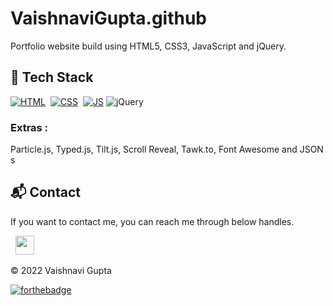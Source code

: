 # VaishnaviGupta.github
Portfolio website build using HTML5, CSS3, JavaScript and jQuery.




## 📌 Tech Stack
[![HTML](https://img.shields.io/badge/html5%20-%23E34F26.svg?&style=for-the-badge&logo=html5&logoColor=white)](https://github.com/jigar-sable/Portfolio-Website/search?l=html)&nbsp;
[![CSS](https://img.shields.io/badge/css3%20-%231572B6.svg?&style=for-the-badge&logo=css3&logoColor=white)](https://github.com/jigar-sable/Portfolio-Website/search?l=css)&nbsp;
[![JS](https://img.shields.io/badge/javascript%20-%23323330.svg?&style=for-the-badge&logo=javascript&logoColor=%23F7DF1E)](https://github.com/jigar-sable/Portfolio-Website/search?l=javascript)
<img alt="jQuery" src="https://img.shields.io/badge/jquery-%230769AD.svg?style=for-the-badge&logo=jquery&logoColor=white"/>

### Extras : 
Particle.js, Typed.js, Tilt.js, Scroll Reveal, Tawk.to, Font Awesome and JSON
s


<h2>📬 Contact</h2>


If you want to contact me, you can reach me through below handles.

&nbsp;&nbsp;<a href="https://www.linkedin.com/in/vaishnavi-gupta-b1010b1b9/"><img src="https://www.felberpr.com/wp-content/uploads/linkedin-logo.png" width="30"></img></a>

© 2022 Vaishnavi Gupta


[![forthebadge](https://forthebadge.com/images/badges/built-with-love.svg)](https://forthebadge.com)
